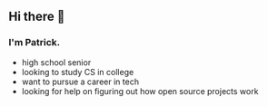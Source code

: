 ## Hi there 👋

### I'm Patrick.
- high school senior
- looking to study CS in college
- want to pursue a career in tech
- looking for help on figuring out how open source projects work

<!--
**ThousandYearGrind/ThousandYearGrind** is a ✨ _special_ ✨ repository because its `README.md` (this file) appears on your GitHub profile.

Here are some ideas to get you started:

- 🔭 I’m currently working on ...
- 🌱 I’m currently learning ...
- 👯 I’m looking to collaborate on ...
- 🤔 I’m looking for help with ...
- 💬 Ask me about ...
- 📫 How to reach me: ...
- 😄 Pronouns: ...
- ⚡ Fun fact: ...
-->
